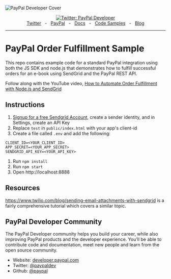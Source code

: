 ![PayPal Developer Cover](https://github.com/paypaldev/.github/blob/main/pp-cover.png)

<div align="center">
  <a href="https://twitter.com/paypaldev" target="_blank">
    <img alt="Twitter: PayPal Developer" src="https://img.shields.io/twitter/follow/paypaldev?style=social" />
  </a>
  <br />
  <a href="https://twitter.com/paypaldev" target="_blank">Twitter</a>
    <span>&nbsp;&nbsp;-&nbsp;&nbsp;</span>
  <a href="https://www.paypal.com/us/home" target="_blank">PayPal</a>
    <span>&nbsp;&nbsp;-&nbsp;&nbsp;</span>
  <a href="https://developer.paypal.com/home" target="_blank">Docs</a>
    <span>&nbsp;&nbsp;-&nbsp;&nbsp;</span>
  <a href="https://github.com/paypaldev" target="_blank">Code Samples</a>
    <span>&nbsp;&nbsp;-&nbsp;&nbsp;</span>
  <a href="https://dev.to/paypaldeveloper" target="_blank">Blog</a>
  <br />
  <hr />
</div>

# PayPal Order Fulfillment Sample

This repo contains example code for a standard PayPal integration using both the JS SDK and node.js that demonstrates how to fulfill successful orders for an e-book using SendGrid and the PayPal REST API.

Follow along with the YouTube video, [How to Automate Order Fulfillment with Node.js and SendGrid](https://youtu.be/zIuiB5qdbgQ)

## Instructions

1. [Signup for a free Sendgrid Account](https://signup.sendgrid.com/), create a sender identity, and in Settings, create an API Key
1. Replace `test` in `public/index.html` with your app's client-id
1. Create a file called `.env` and add the following:

```
CLIENT_ID=<YOUR_CLIENT_ID>
APP_SECRET=<YOUR_APP_SECRET>
SENDGRID_API_KEY=<YOUR_API_KEY>
```

1. Run `npm install`
1. Run `npm start`
1. Open http://localhost:8888

## Resources

https://www.twilio.com/blog/sending-email-attachments-with-sendgrid is a fairly comprehensive tutorial which covers a similar topic.

## PayPal Developer Community

The PayPal Developer community helps you build your career, while also improving PayPal products and the developer experience. You’ll be able to contribute code and documentation, meet new people and learn from the open source community.

- Website: [developer.paypal.com](https://developer.paypal.com)
- Twitter: [@paypaldev](https://twitter.com/paypaldev)
- Github: [@paypal](https://github.com/paypal)

